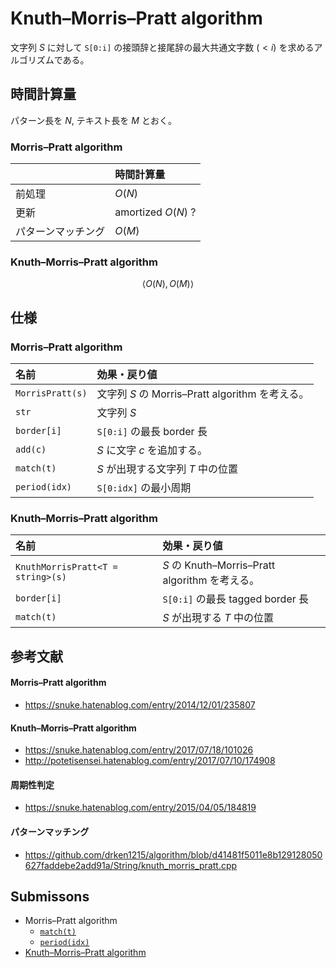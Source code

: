 # Knuth–Morris–Pratt algorithm

文字列 $S$ に対して `S[0:i]` の接頭辞と接尾辞の最大共通文字数 ($< i$) を求めるアルゴリズムである。


## 時間計算量

パターン長を $N$, テキスト長を $M$ とおく。

### Morris–Pratt algorithm

||時間計算量|
|:--|:--|
|前処理|$O(N)$|
|更新|amortized $O(N)$ ?|
|パターンマッチング|$O(M)$|

### Knuth–Morris–Pratt algorithm

$$
  \langle O(N), O(M) \rangle
$$


## 仕様

### Morris–Pratt algorithm

|名前|効果・戻り値|
|:--|:--|
|`MorrisPratt(s)`|文字列 $S$ の Morris–Pratt algorithm を考える。|
|`str`|文字列 $S$|
|`border[i]`|`S[0:i]` の最長 border 長|
|`add(c)`|$S$ に文字 $c$ を追加する。|
|`match(t)`|$S$ が出現する文字列 $T$ 中の位置|
|`period(idx)`|`S[0:idx]` の最小周期|

### Knuth–Morris–Pratt algorithm

|名前|効果・戻り値|
|:--|:--|
|`KnuthMorrisPratt<T = string>(s)`|$S$ の Knuth–Morris–Pratt algorithm を考える。|
|`border[i]`|`S[0:i]` の最長 tagged border 長|
|`match(t)`|$S$ が出現する $T$ 中の位置|


## 参考文献

#### Morris–Pratt algorithm
- https://snuke.hatenablog.com/entry/2014/12/01/235807

#### Knuth–Morris–Pratt algorithm
- https://snuke.hatenablog.com/entry/2017/07/18/101026
- http://potetisensei.hatenablog.com/entry/2017/07/10/174908

#### 周期性判定
- https://snuke.hatenablog.com/entry/2015/04/05/184819

#### パターンマッチング
- https://github.com/drken1215/algorithm/blob/d41481f5011e8b129128050627faddebe2add91a/String/knuth_morris_pratt.cpp


## Submissons

- Morris–Pratt algorithm
  - [`match(t)`](https://onlinejudge.u-aizu.ac.jp/solutions/problem/ALDS1_14_B/review/4086469/emthrm/C++14)
  - [`period(idx)`](https://codeforces.com/contest/1138/submission/68089639)
- [Knuth–Morris–Pratt algorithm](https://onlinejudge.u-aizu.ac.jp/solutions/problem/ALDS1_14_B/review/4086467/emthrm/C++14)
